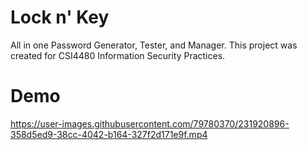 # Lock n' Key
All in one Password Generator, Tester, and Manager. This project was created for CSI4480 Information Security Practices. 









# Demo 
https://user-images.githubusercontent.com/79780370/231920896-358d5ed9-38cc-4042-b164-327f2d171e9f.mp4

